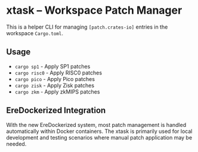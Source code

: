 # xtask – Workspace Patch Manager

This is a helper CLI for managing `[patch.crates-io]` entries in the workspace `Cargo.toml`.

## Usage

- `cargo sp1` - Apply SP1 patches
- `cargo risc0` - Apply RISC0 patches  
- `cargo pico` - Apply Pico patches
- `cargo zisk` - Apply Zisk patches
- `cargo zkm` - Apply zkMIPS patches

## EreDockerized Integration

With the new EreDockerized system, most patch management is handled automatically within Docker containers. The xtask is primarily used for local development and testing scenarios where manual patch application may be needed.
